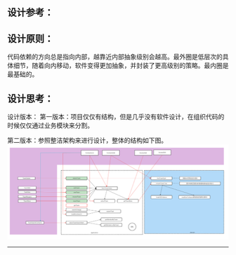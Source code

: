 ## 设计参考：

## 设计原则：

代码依赖的方向总是指向内部，越靠近内部抽象级别会越高。最外圈是低层次的具体细节，随着向内移动，软件变得更加抽象，并封装了更高级别的策略。最内圈是最基础的。


## 设计思考：

设计版本：
  第一版本：项目仅仅有结构，但是几乎没有软件设计，在组织代码的时候仅仅通过业务模块来分割。
 
  第二版本：参照整洁架构来进行设计，整体的结构如下图。
   ![图片](./img/团队模块的调用关系图.png)

****